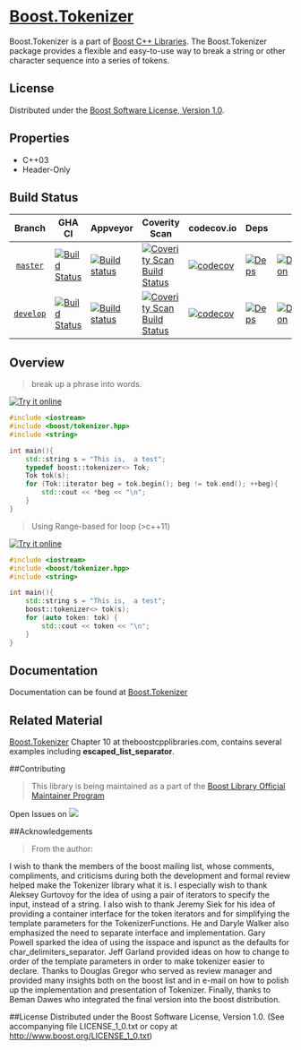 # [Boost.Tokenizer](http://boost.org/libs/tokenizer)

Boost.Tokenizer is a part of [Boost C++ Libraries](http://github.com/boostorg).  The Boost.Tokenizer package provides a flexible and easy-to-use way to break a string or other character sequence into a series of tokens.

## License

Distributed under the [Boost Software License, Version 1.0](http://www.boost.org/LICENSE_1_0.txt).

## Properties

* C++03
* Header-Only

## Build Status

Branch          | GHA CI | Appveyor | Coverity Scan | codecov.io | Deps | Docs | Tests |
:-------------: | ------ | -------- | ------------- | ---------- | ---- | ---- | ----- |
[`master`](https://github.com/boostorg/tokenizer/tree/master) | [![Build Status](https://github.com/boostorg/tokenizer/actions/workflows/ci.yml/badge.svg?branch=master)](https://github.com/boostorg/tokenizer/actions?query=branch:master) | [![Build status](https://ci.appveyor.com/api/projects/status/rpqpywvv4l4637qy?svg=true)](https://ci.appveyor.com/project/cppalliance/tokenizer) | [![Coverity Scan Build Status](https://scan.coverity.com/projects/15854/badge.svg)](https://scan.coverity.com/projects/boostorg-tokenizer) | [![codecov](https://codecov.io/gh/boostorg/tokenizer/branch/master/graph/badge.svg)](https://codecov.io/gh/boostorg/tokenizer/branch/master)| [![Deps](https://img.shields.io/badge/deps-master-brightgreen.svg)](https://pdimov.github.io/boostdep-report/master/tokenizer.html) | [![Documentation](https://img.shields.io/badge/docs-master-brightgreen.svg)](https://www.boost.org/doc/libs/master/libs/tokenizer/) | [![Enter the Matrix](https://img.shields.io/badge/matrix-master-brightgreen.svg)](http://www.boost.org/development/tests/master/developer/tokenizer.html)
[`develop`](https://github.com/boostorg/tokenizer/tree/develop) | [![Build Status](https://github.com/boostorg/tokenizer/actions/workflows/ci.yml/badge.svg?branch=develop)](https://github.com/boostorg/tokenizer/actions?query=branch:develop) | [![Build status](https://ci.appveyor.com/api/projects/status/rpqpywvv4l4637qy/branch/develop?svg=true)](https://ci.appveyor.com/project/cppalliance/tokenizer/branch/develop) | [![Coverity Scan Build Status](https://scan.coverity.com/projects/15854/badge.svg)](https://scan.coverity.com/projects/boostorg-tokenizer) | [![codecov](https://codecov.io/gh/boostorg/tokenizer/branch/develop/graph/badge.svg)](https://codecov.io/gh/boostorg/tokenizer/branch/develop) | [![Deps](https://img.shields.io/badge/deps-develop-brightgreen.svg)](https://pdimov.github.io/boostdep-report/develop/tokenizer.html) | [![Documentation](https://img.shields.io/badge/docs-develop-brightgreen.svg)](https://www.boost.org/doc/libs/develop/libs/tokenizer/) | [![Enter the Matrix](https://img.shields.io/badge/matrix-develop-brightgreen.svg)](http://www.boost.org/development/tests/develop/developer/tokenizer.html)


## Overview


> break up a phrase into words.

 <a target="_blank" href="http://melpon.org/wandbox/permlink/kZeKmQAtqDlpn8if">![Try it online][badge.wandbox]</a>

```c++
#include <iostream>
#include <boost/tokenizer.hpp>
#include <string>

int main(){
    std::string s = "This is,  a test";
    typedef boost::tokenizer<> Tok;
    Tok tok(s);
    for (Tok::iterator beg = tok.begin(); beg != tok.end(); ++beg){
        std::cout << *beg << "\n";
    }
}

```

> Using Range-based for loop (>c++11)

 <a target="_blank" href="http://melpon.org/wandbox/permlink/z94YLs8PdYSh7rXz">![Try it online][badge.wandbox]</a>
```c++
#include <iostream>
#include <boost/tokenizer.hpp>
#include <string>

int main(){
    std::string s = "This is,  a test";
    boost::tokenizer<> tok(s);
    for (auto token: tok) {
        std::cout << token << "\n";
    }
}
```

## Documentation

Documentation can be found at [Boost.Tokenizer](http://boost.org/libs/tokenizer)

## Related Material
[Boost.Tokenizer](http://theboostcpplibraries.com/boost.tokenizer) Chapter 10 at theboostcpplibraries.com, contains several examples including **escaped_list_separator**.

##Contributing

>This library is being maintained as a part of the [Boost Library Official Maintainer Program](http://beta.boost.org/community/official_library_maintainer_program.html)


Open Issues on <a target="_blank" href="https://svn.boost.org/trac/boost/query?status=assigned&status=new&status=reopened&component=tokenizer&col=id&col=summary&col=status&col=owner&col=type&col=milestone&order=priority">![][badge.trac]</a>



##Acknowledgements
>From the author:
>
I wish to thank the members of the boost mailing list, whose comments, compliments, and criticisms during both the development and formal review helped make the Tokenizer library what it is. I especially wish to thank Aleksey Gurtovoy for the idea of using a pair of iterators to specify the input, instead of a string. I also wish to thank Jeremy Siek for his idea of providing a container interface for the token iterators and for simplifying the template parameters for the TokenizerFunctions. He and Daryle Walker also emphasized the need to separate interface and implementation. Gary Powell sparked the idea of using the isspace and ispunct as the defaults for char_delimiters_separator. Jeff Garland provided ideas on how to change to order of the template parameters in order to make tokenizer easier to declare. Thanks to Douglas Gregor who served as review manager and provided many insights both on the boost list and in e-mail on how to polish up the implementation and presentation of Tokenizer. Finally, thanks to Beman Dawes who integrated the final version into the boost distribution.

##License
Distributed under the Boost Software License, Version 1.0. (See accompanying file LICENSE_1_0.txt or copy at http://www.boost.org/LICENSE_1_0.txt)


[badge.Wandbox]: https://img.shields.io/badge/try%20it-online-blue.svg
[badge.Trac]:https://svn.boost.org/htdocs/common/trac_logo_mini.png

